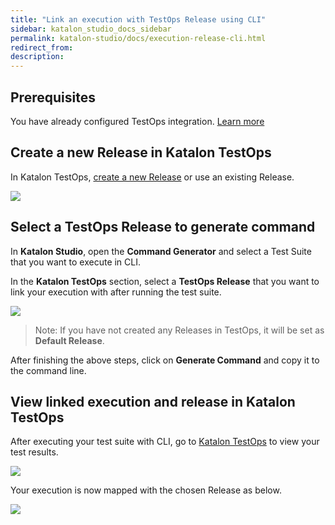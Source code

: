 ```yaml
---
title: "Link an execution with TestOps Release using CLI" 
sidebar: katalon_studio_docs_sidebar
permalink: katalon-studio/docs/execution-release-cli.html 
redirect_from:
description: 
---
```

## Prerequisites

You have already configured TestOps integration. [Learn more](https://docs.katalon.com/katalon-studio/docs/katalon-analytics-beta-integration.html)

## Create a new Release in Katalon TestOps

In Katalon TestOps, [create a new Release](https://docs.katalon.com/katalon-analytics/docs/kt-jira-release.html) or use an existing Release.

![](https://github.com/katalon-studio/docs-images/raw/master/katalon-studio/docs/execution-release-cli/new-release.png)


## Select a TestOps Release to generate command

In **Katalon Studio**, open the **Command Generator** and select a Test Suite that you want to execute in CLI.

In the **Katalon TestOps** section, select a **TestOps Release** that you want to link your execution with after running the test suite.

![](https://github.com/katalon-studio/docs-images/raw/master/katalon-studio/docs/execution-release-cli/generate-command.png)

> Note: If you have not created any Releases in TestOps, it will be set as **Default Release**.

After finishing the above steps, click on **Generate Command** and copy it to the command line.

## View linked execution and release in Katalon TestOps

After executing your test suite with CLI, go to [Katalon TestOps](https://analytics.katalon.com) to view your test results.

![](https://github.com/katalon-studio/docs-images/raw/master/katalon-studio/docs/execution-release-cli/linked-release.png)

Your execution is now mapped with the chosen Release as below.

![](https://github.com/katalon-studio/docs-images/raw/master/katalon-studio/docs/execution-release-cli/linked-execution.png)
